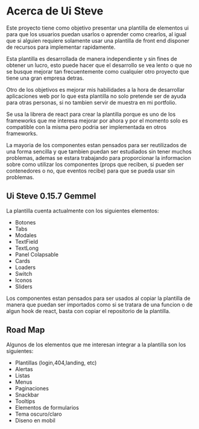# Acerca de Ui Steve

Este proyecto tiene como objetivo presentar una plantilla de elementos
ui para que los usuarios puedan usarlos o aprender como crearlos, al igual
que si alguien requiere solamente usar una plantilla de front end disponer
de recursos para implementar rapidamente.

Esta plantilla es desarrollada de manera independiente y sin fines de obtener un
lucro, esto puede hacer que el desarrollo se vea lento o que no se busque mejorar
tan frecuentemente como cualquier otro proyecto que tiene una gran empresa detras.

Otro de los objetivos es mejorar mis habilidades a la hora de desarrollar aplicaciones web
por lo que esta plantilla no solo pretende ser de ayuda para otras personas, si
no tambien servir de muestra en mi portfolio.

Se usa la librera de react para crear la plantilla porque es uno de los frameworks
que me interesa mejorar por ahora y por el momento solo es compatible
con la misma pero podria ser implementada en otros frameworks.

La mayoria de los componentes estan pensados para ser reutilizados de
una forma sencilla y que tambien puedan ser estudiados sin tener muchos
problemas, ademas se estara trabajando para proporcionar la informacion sobre como utilizar
los componentes (props que reciben, si pueden ser contenedores o no, que eventos recibe)
para que se pueda usar sin problemas.

## Ui Steve 0.15.7 Gemmel

La plantilla cuenta actualmente con los siguientes elementos:

- Botones
- Tabs 
- Modales
- TextField
- TextLong
- Panel Colapsable
- Cards
- Loaders
- Switch
- Iconos
- Sliders

Los componentes estan pensados para ser usados al copiar la plantilla
de manera que puedan ser importados como si se tratara de una funcion
o de algun hook de react, basta con copiar el repositorio de la plantilla.

## Road Map

Algunos de los elementos que me interesan integrar a la plantilla son
los siguientes:

- Plantillas (login,404,landing, etc) 
- Alertas  
- Listas
- Menus 
- Paginaciones 
- Snackbar 
- Tooltips 
- Elementos de formularios 
- Tema oscuro/claro 
- Diseno en mobil
